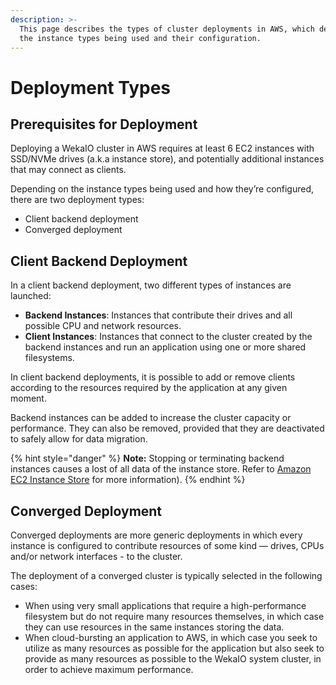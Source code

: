 ```yaml
---
description: >-
  This page describes the types of cluster deployments in AWS, which depend on
  the instance types being used and their configuration.
---
```


# Deployment Types

## Prerequisites for Deployment

Deploying a WekaIO cluster in AWS requires at least 6 EC2 instances with SSD/NVMe drives \(a.k.a instance store\), and potentially additional instances that may connect as clients.

Depending on the instance types being used and how they’re configured, there are two deployment types:

* Client backend deployment
* Converged deployment

## Client Backend Deployment

In a client backend deployment, two different types of instances are launched:

* **Backend Instances**: Instances that contribute their drives and all possible CPU and network resources.
* **Client Instances**: Instances that connect to the cluster created by the backend instances and run an application using one or more shared filesystems.

In client backend deployments, it is possible to add or remove clients according to the resources required by the application at any given moment.

Backend instances can be added to increase the cluster capacity or performance. They can also be removed, provided that they are deactivated to safely allow for data migration. 

{% hint style="danger" %}
**Note:** Stopping or terminating backend instances causes a lost of all data of the instance store. Refer to [Amazon EC2 Instance Store](https://docs.aws.amazon.com/AWSEC2/latest/UserGuide/InstanceStorage.html) for more information\).
{% endhint %}

## Converged Deployment

Converged deployments are more generic deployments in which every instance is configured to contribute resources of some kind — drives, CPUs and/or network interfaces - to the cluster.

The deployment of a converged cluster is typically selected in the following cases:

* When using very small applications that require a high-performance filesystem but do not require many resources themselves, in which case they can use resources in the same instances storing the data.
* When cloud-bursting an application to AWS, in which case you seek to utilize as many resources as possible for the application but also seek to provide as many resources as possible to the WekaIO system cluster, in order to achieve maximum performance.

